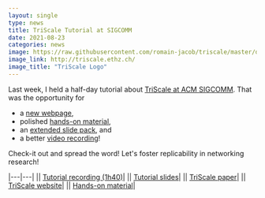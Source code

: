 ```yaml
---
layout: single
type: news
title: TriScale Tutorial at SIGCOMM
date: 2021-08-23
categories: news
image: https://raw.githubusercontent.com/romain-jacob/triscale/master/docs/assets/img/triscale_logo_vertical_border_color.svg
image_link: http://triscale.ethz.ch/
image_title: "TriScale Logo"
---
```


Last week, I held a half-day tutorial about [TriScale at ACM SIGCOMM](https://conferences.sigcomm.org/sigcomm/2021/triscale-tutorial.html). That was the opportunity for

- a [new webpage](http://triscale.ethz.ch/),
- polished [hands-on material](https://github.com/romain-jacob/triscale/blob/master/tutorial/README.md),
- an [extended slide pack](https://osf.io/9cvnd/), and
- a better [video recording](https://youtu.be/KVA0MZszI-4)!

Check-it out and spread the word! Let's foster replicability in networking research!

|---|---|
|<i class="fab fa-youtube"></i>| [Tutorial recording (1h40)](https://youtu.be/KVA0MZszI-4)|
|<i class="fas fa-desktop"></i>| [Tutorial slides](https://osf.io/9cvnd/)|
|<i class="fas fa-file"></i>| [TriScale paper](https://doi.org/10.5281/zenodo.3464273)|
|<i class="fas fa-globe"></i>| [TriScale website](http://triscale.ethz.ch/)|
|<i class="fas fa-pen-square"></i>| [Hands-on material](https://github.com/romain-jacob/triscale/blob/master/tutorial/README.md)|